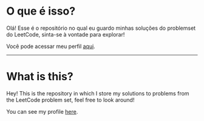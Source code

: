 # O que é isso?

Olá! Esse é o repositório no qual eu guardo minhas soluções do problemset do LeetCode, sinta-se à vontade para explorar!

Você pode acessar meu perfil [aqui](https://leetcode.com/kauajuno/).

---

# What is this?

Hey! This is the repository in which I store my solutions to problems from the LeetCode problem set, feel free to look around!

You can see my profile [here](https://leetcode.com/kauajuno/).